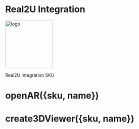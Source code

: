 # Real2U Integration

<img src="https://www.real2u.com.br/static/media/logoDark2.2ff8cf38.png" title="logo" width="150" />

Real2U Integration SKU

# openAR({sku, name})


# create3DViewer({sku, name})